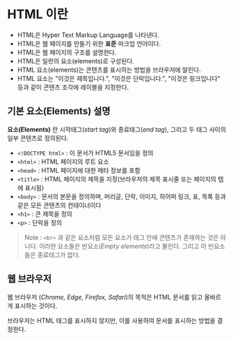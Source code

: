 # **HTML** 이란

- HTML은 Hyper Text Markup Language를 나타낸다.
- HTML은 웹 페이지를 만들기 위한 **표준** 마크업 언어이다.
- HTML은 웹 페이지의 구조를 설명한다.
- HTML은 일련의 요소(elements)로 구성된다.
- HTML 요소(elements)는 콘텐츠를 표시하는 방법을 브라우저에 알린다.
- HTML 요소는 "이것은 제목입니다.", "이것은 단락입니다.", "이것은 링크입니다" 등과 같이 콘텐츠 조각에 레이블을 지정한다.

## 기본 요소(Elements) 설명

**요소(Elements)** 란 시작태그(*start tag*)와 종료태그(*end tag*), 그리고 두 태그 사이의 일부 콘텐츠로 정의된다.

- `<!DOCTYPE html>` : 이 문서가 HTML5 문서임을 정의
- `<html>` : HTML 페이지의 루트 요소
- `<head>` : HTML 페이지에 대한 메타 정보를 포함
- `<title>` : HTML 페이지의 제목을 지정(브라우저의 제목 표시줄 또는 페이지의 탭에 표시됨)
- `<body>` : 문서의 본문을 정의하며, 머리글, 단락, 이미지, 하어퍼 링크, 표, 목록 등과 같은 모든 콘텐츠의 컨테이너이다
- `<h1>` : 큰 제목을 정의
- `<p>` : 단락을 정의

> Note : `<br>` 과 같은 요소처럼 모든 요소가 태그 안에 콘텐츠가 존재하는 것은 아니다. 이러한 요소들은 빈요소(*Empty elements*)라고 불린다. 그리고 이 빈요소들은 종료태그가 없다.

## 웹 브라우저

웹 브라우저 (*Chrome, Edge, Firefox, Safari*)의 목적은 HTML 문서를 읽고 올바르게 표시하는 것이다.

브라우저는 HTML 태그를 표시하지 않지만, 이를 사용하여 문서를 표시하는 방법을 결정한다.